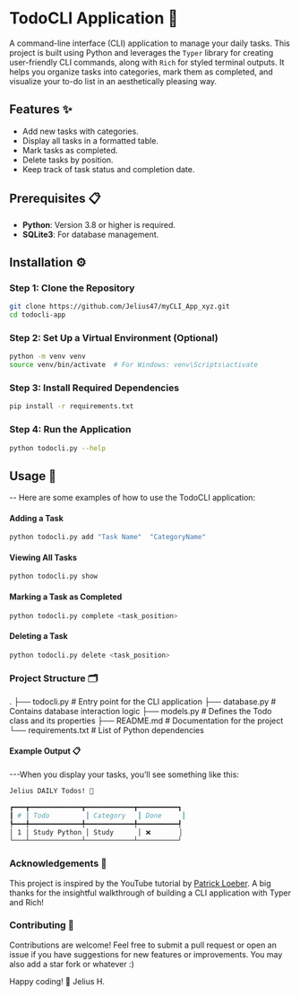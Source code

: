 # TodoCLI Application 📓

A command-line interface (CLI) application to manage your daily tasks. This project is built using Python and leverages the `Typer` library for creating user-friendly CLI commands, along with `Rich` for styled terminal outputs. It helps you organize tasks into categories, mark them as completed, and visualize your to-do list in an aesthetically pleasing way.

## Features ✨
- Add new tasks with categories.
- Display all tasks in a formatted table.
- Mark tasks as completed.
- Delete tasks by position.
- Keep track of task status and completion date.

## Prerequisites 📋
- **Python**: Version 3.8 or higher is required.
- **SQLite3**: For database management.

## Installation ⚙️

### Step 1: Clone the Repository
```bash
git clone https://github.com/Jelius47/myCLI_App_xyz.git
cd todocli-app
```
### Step 2: Set Up a Virtual Environment (Optional)
```bash
python -m venv venv
source venv/bin/activate  # For Windows: venv\Scripts\activate
```
### Step 3: Install Required Dependencies
```bash
pip install -r requirements.txt
```
### Step 4: Run the Application
```bash
python todocli.py --help
```
## Usage 🚀
-- Here are some examples of how to use the TodoCLI application:

#### Adding a Task
```bash
python todocli.py add "Task Name"  "CategoryName"
```
#### Viewing All Tasks
```bash
python todocli.py show
```
#### Marking a Task as Completed
```bash
python todocli.py complete <task_position>
```
#### Deleting a Task
```bash
python todocli.py delete <task_position>
```

### Project Structure 🗂️
.
├── todocli.py            # Entry point for the CLI application
├── database.py        # Contains database interaction logic
├── models.py          # Defines the Todo class and its properties
├── README.md          # Documentation for the project
└── requirements.txt   # List of Python dependencies

#### Example Output 📋
---When you display your tasks, you’ll see something like this:

```bash
Jelius DAILY Todos! 📓

┏━━━┳━━━━━━━━━━━━━┳━━━━━━━━━━━━┳━━━━━━━━━━┓
┃ # ┃ Todo         ┃ Category   ┃ Done     ┃
┡━━━╇━━━━━━━━━━━━━╇━━━━━━━━━━━━╇━━━━━━━━━━┩
│ 1 │ Study Python │ Study      │ ❌       │
└───┴─────────────┴────────────┴──────────┘
```
### Acknowledgements 🙏
This project is inspired by the YouTube tutorial by [Patrick Loeber](https://youtu.be/ynd67UwG_cI). A big thanks for the insightful walkthrough of building a CLI application with Typer and Rich!

### Contributing 🤝
Contributions are welcome! Feel free to submit a pull request or open an issue if you have suggestions for new features or improvements.
 You may also add a star fork or whatever :)

Happy coding! 🎉
Jelius H. 